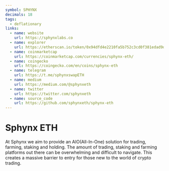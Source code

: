 ```yaml
---
symbol: SPHYNX
decimals: 18
tags:
  - deflationary
links:
  - name: website
    url: https://sphynxlabs.co
  - name: explorer
    url: https://etherscan.io/token/0x94dfd4e2210fa5b752c3cd0f381edad9da6640f8
  - name: coinmarketcap
    url: https://coinmarketcap.com/currencies/sphynx-eth/
  - name: coingecko
    url: https://coingecko.com/en/coins/sphynx-eth
  - name: telegram
    url: https://t.me/sphynxswapETH
  - name: medium
    url: https://medium.com/@sphynxeth
  - name: twitter
    url: https://twitter.com/sphynxeth
  - name: source_code
    url: https://github.com/sphynxeth/sphynx-eth
---
```


# Sphynx ETH

At Sphynx we aim to provide an AIO(All-In-One) solution for trading, farming, staking and holding. The amount of trading, staking and farming platforms out there can be overwhelming and difficult to navigate. This creates a massive barrier to entry for those new to the world of crypto trading.
